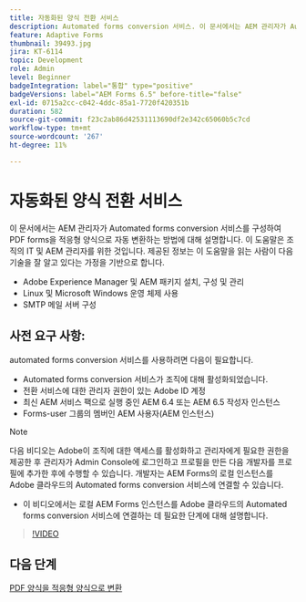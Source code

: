 ```yaml
---
title: 자동화된 양식 전환 서비스
description: Automated forms conversion 서비스. 이 문서에서는 AEM 관리자가 Automated forms conversion 서비스를 구성하여 PDF forms을 적응형 양식으로 자동 변환하는 방법에 대해 설명합니다. 이 도움말은 조직의 IT 및 AEM 관리자를 위한 것입니다.
feature: Adaptive Forms
thumbnail: 39493.jpg
jira: KT-6114
topic: Development
role: Admin
level: Beginner
badgeIntegration: label="통합" type="positive"
badgeVersions: label="AEM Forms 6.5" before-title="false"
exl-id: 0715a2cc-c042-4ddc-85a1-7720f420351b
duration: 582
source-git-commit: f23c2ab86d42531113690df2e342c65060b5c7cd
workflow-type: tm+mt
source-wordcount: '267'
ht-degree: 11%

---
```


# 자동화된 양식 전환 서비스

이 문서에서는 AEM 관리자가 Automated forms conversion 서비스를 구성하여 PDF forms을 적응형 양식으로 자동 변환하는 방법에 대해 설명합니다. 이 도움말은 조직의 IT 및 AEM 관리자를 위한 것입니다. 제공된 정보는 이 도움말을 읽는 사람이 다음 기술을 잘 알고 있다는 가정을 기반으로 합니다.

* Adobe Experience Manager 및 AEM 패키지 설치, 구성 및 관리
* Linux 및 Microsoft Windows 운영 체제 사용
* SMTP 메일 서버 구성

## 사전 요구 사항:

automated forms conversion 서비스를 사용하려면 다음이 필요합니다.

* Automated forms conversion 서비스가 조직에 대해 활성화되었습니다.
* 전환 서비스에 대한 관리자 권한이 있는 Adobe ID 계정
* 최신 AEM 서비스 팩으로 실행 중인 AEM 6.4 또는 AEM 6.5 작성자 인스턴스
* Forms-user 그룹의 멤버인 AEM 사용자(AEM 인스턴스)

>[!NOTE]
>다음 비디오는 Adobe이 조직에 대한 액세스를 활성화하고 관리자에게 필요한 권한을 제공한 후 관리자가 Admin Console에 로그인하고 프로필을 만든 다음 개발자를 프로필에 추가한 후에 수행할 수 있습니다. 개발자는 AEM Forms의 로컬 인스턴스를 Adobe 클라우드의 Automated forms conversion 서비스에 연결할 수 있습니다.

* 이 비디오에서는 로컬 AEM Forms 인스턴스를 Adobe 클라우드의 Automated forms conversion 서비스에 연결하는 데 필요한 단계에 대해 설명합니다.

>[!VIDEO](https://video.tv.adobe.com/v/39493?quality=12&learn=on)

## 다음 단계

[PDF 양식을 적응형 양식으로 변환](./convert-pdf-form-into-adaptive-form.md)